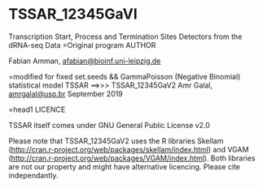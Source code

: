 # TSSAR_12345GaVI
Transcription Start, Process and Termination Sites Detectors from the dRNA-seq Data
=Original program AUTHOR
    
Fabian Amman, afabian@bioinf.uni-leipzig.de

=modified for fixed set.seeds && GammaPoisson (Negative Binomial) statistical model
TSSAR ==>>> TSSAR_12345GaV2
Amr Galal, amrgalal@usp.br September 2019

=head1 LICENCE

TSSAR itself comes under GNU General Public License v2.0

Please note that TSSAR_12345GaV2 uses the R libraries Skellam (http://cran.r-project.org/web/packages/skellam/index.html) and VGAM (http://cran.r-project.org/web/packages/VGAM/index.html). Both libraries are not our property and might have alternative licencing. Please cite independantly.
    
